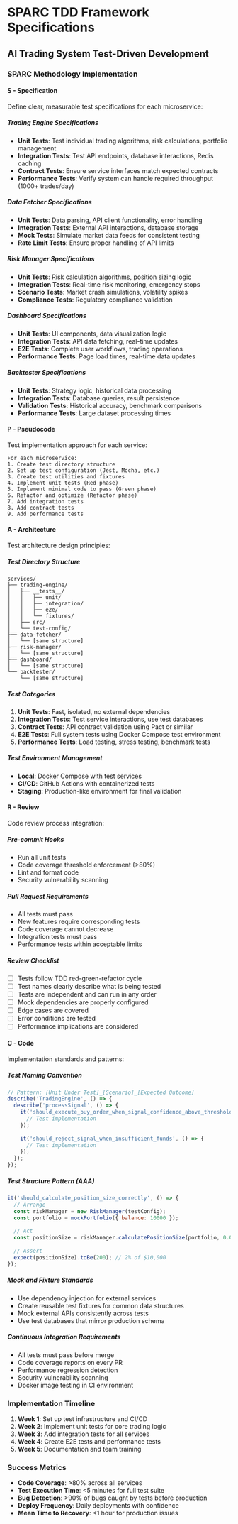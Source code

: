 # SPARC TDD Framework Specifications
## AI Trading System Test-Driven Development

### SPARC Methodology Implementation

#### **S - Specification**
Define clear, measurable test specifications for each microservice:

##### Trading Engine Specifications
- **Unit Tests**: Test individual trading algorithms, risk calculations, portfolio management
- **Integration Tests**: Test API endpoints, database interactions, Redis caching
- **Contract Tests**: Ensure service interfaces match expected contracts
- **Performance Tests**: Verify system can handle required throughput (1000+ trades/day)

##### Data Fetcher Specifications  
- **Unit Tests**: Data parsing, API client functionality, error handling
- **Integration Tests**: External API interactions, database storage
- **Mock Tests**: Simulate market data feeds for consistent testing
- **Rate Limit Tests**: Ensure proper handling of API limits

##### Risk Manager Specifications
- **Unit Tests**: Risk calculation algorithms, position sizing logic
- **Integration Tests**: Real-time risk monitoring, emergency stops
- **Scenario Tests**: Market crash simulations, volatility spikes
- **Compliance Tests**: Regulatory compliance validation

##### Dashboard Specifications
- **Unit Tests**: UI components, data visualization logic
- **Integration Tests**: API data fetching, real-time updates
- **E2E Tests**: Complete user workflows, trading operations
- **Performance Tests**: Page load times, real-time data updates

##### Backtester Specifications
- **Unit Tests**: Strategy logic, historical data processing
- **Integration Tests**: Database queries, result persistence
- **Validation Tests**: Historical accuracy, benchmark comparisons
- **Performance Tests**: Large dataset processing times

#### **P - Pseudocode**
Test implementation approach for each service:

```
For each microservice:
1. Create test directory structure
2. Set up test configuration (Jest, Mocha, etc.)
3. Create test utilities and fixtures
4. Implement unit tests (Red phase)
5. Implement minimal code to pass (Green phase)
6. Refactor and optimize (Refactor phase)
7. Add integration tests
8. Add contract tests
9. Add performance tests
```

#### **A - Architecture**
Test architecture design principles:

##### Test Directory Structure
```
services/
├── trading-engine/
│   ├── __tests__/
│   │   ├── unit/
│   │   ├── integration/
│   │   ├── e2e/
│   │   └── fixtures/
│   ├── src/
│   └── test-config/
├── data-fetcher/
│   └── [same structure]
├── risk-manager/
│   └── [same structure]
├── dashboard/
│   └── [same structure]
└── backtester/
    └── [same structure]
```

##### Test Categories
1. **Unit Tests**: Fast, isolated, no external dependencies
2. **Integration Tests**: Test service interactions, use test databases
3. **Contract Tests**: API contract validation using Pact or similar
4. **E2E Tests**: Full system tests using Docker Compose test environment
5. **Performance Tests**: Load testing, stress testing, benchmark tests

##### Test Environment Management
- **Local**: Docker Compose with test services
- **CI/CD**: GitHub Actions with containerized tests
- **Staging**: Production-like environment for final validation

#### **R - Review**
Code review process integration:

##### Pre-commit Hooks
- Run all unit tests
- Code coverage threshold enforcement (>80%)
- Lint and format code
- Security vulnerability scanning

##### Pull Request Requirements
- All tests must pass
- New features require corresponding tests
- Code coverage cannot decrease
- Integration tests must pass
- Performance tests within acceptable limits

##### Review Checklist
- [ ] Tests follow TDD red-green-refactor cycle
- [ ] Test names clearly describe what is being tested
- [ ] Tests are independent and can run in any order
- [ ] Mock dependencies are properly configured
- [ ] Edge cases are covered
- [ ] Error conditions are tested
- [ ] Performance implications are considered

#### **C - Code**
Implementation standards and patterns:

##### Test Naming Convention
```javascript
// Pattern: [Unit Under Test]_[Scenario]_[Expected Outcome]
describe('TradingEngine', () => {
  describe('processSignal', () => {
    it('should_execute_buy_order_when_signal_confidence_above_threshold', () => {
      // Test implementation
    });
    
    it('should_reject_signal_when_insufficient_funds', () => {
      // Test implementation
    });
  });
});
```

##### Test Structure Pattern (AAA)
```javascript
it('should_calculate_position_size_correctly', () => {
  // Arrange
  const riskManager = new RiskManager(testConfig);
  const portfolio = mockPortfolio({ balance: 10000 });
  
  // Act
  const positionSize = riskManager.calculatePositionSize(portfolio, 0.02);
  
  // Assert
  expect(positionSize).toBe(200); // 2% of $10,000
});
```

##### Mock and Fixture Standards
- Use dependency injection for external services
- Create reusable test fixtures for common data structures
- Mock external APIs consistently across tests
- Use test databases that mirror production schema

##### Continuous Integration Requirements
- All tests must pass before merge
- Code coverage reports on every PR
- Performance regression detection
- Security vulnerability scanning
- Docker image testing in CI environment

### Implementation Timeline
1. **Week 1**: Set up test infrastructure and CI/CD
2. **Week 2**: Implement unit tests for core trading logic
3. **Week 3**: Add integration tests for all services
4. **Week 4**: Create E2E tests and performance tests
5. **Week 5**: Documentation and team training

### Success Metrics
- **Code Coverage**: >80% across all services
- **Test Execution Time**: <5 minutes for full test suite
- **Bug Detection**: >90% of bugs caught by tests before production
- **Deploy Frequency**: Daily deployments with confidence
- **Mean Time to Recovery**: <1 hour for production issues
